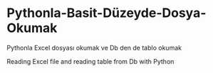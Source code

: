# Pythonla-Basit-Düzeyde-Dosya-Okumak

Pythonla Excel dosyası okumak ve Db den de tablo okumak 

Reading Excel file and reading table from Db with Python
 
